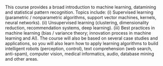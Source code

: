 This course provides a broad introduction to machine learning, datamining and statistical pattern recognition. Topics include: (i) Supervised learning (parametric / nonparametric algorithms, support vector machines, kernels, neural networks). (ii) Unsupervised learning (clustering, dimensionality reduction, recommendation systems, deep learning). (iii) Best practices in machine learning (bias / variance theory; innovation process in machine learning and AI). The course will also be based on several case studies and applications, so you will also learn how to apply learning algorithms to build intelligent robots (perception, control), text comprehension (web search, anti-spam), computer vision, medical informatics, audio, database mining and other areas.
